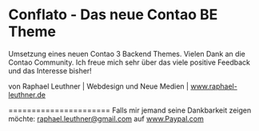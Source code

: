 Conflato - Das neue Contao BE Theme
======================


Umsetzung eines neuen Contao 3 Backend Themes. Vielen Dank an die Contao Community. Ich freue mich sehr über das viele positive Feedback und das Interesse bisher!

von Raphael Leuthner | Webdesign und Neue Medien | www.raphael-leuthner.de

======================
Falls mir jemand seine Dankbarkeit zeigen möchte: raphael.leuthner@gmail.com auf www.Paypal.com
